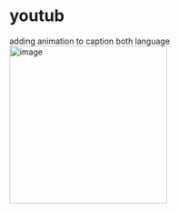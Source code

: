 # youtub
adding animation to caption
both language
<img width="277" alt="image" src="https://github.com/dragonwr/youtub/assets/23202369/58fe3aa4-2de8-47c8-8c83-90a7da95697d">

